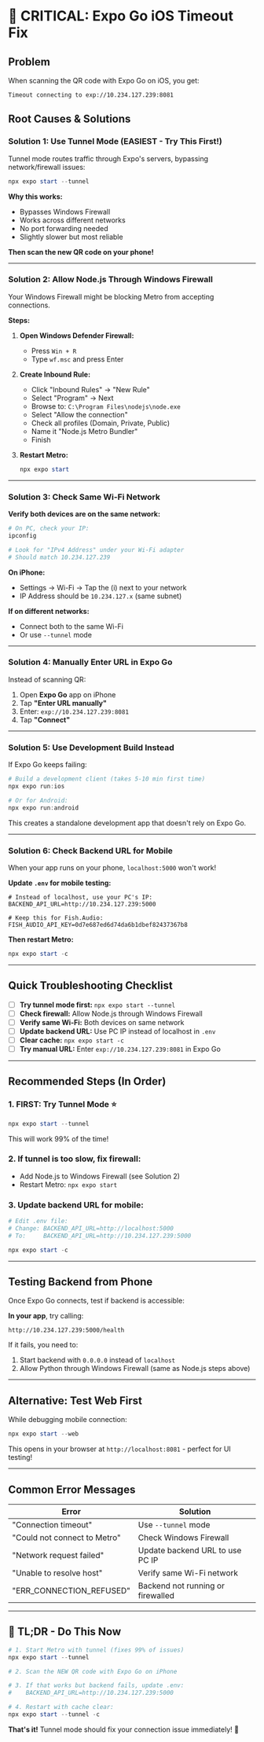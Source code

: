 # 🚨 CRITICAL: Expo Go iOS Timeout Fix

## Problem
When scanning the QR code with Expo Go on iOS, you get:
```
Timeout connecting to exp://10.234.127.239:8081
```

## Root Causes & Solutions

### Solution 1: Use Tunnel Mode (EASIEST - Try This First!)

Tunnel mode routes traffic through Expo's servers, bypassing network/firewall issues:

```powershell
npx expo start --tunnel
```

**Why this works:**
- Bypasses Windows Firewall
- Works across different networks
- No port forwarding needed
- Slightly slower but most reliable

**Then scan the new QR code on your phone!**

---

### Solution 2: Allow Node.js Through Windows Firewall

Your Windows Firewall might be blocking Metro from accepting connections.

**Steps:**

1. **Open Windows Defender Firewall:**
   - Press `Win + R`
   - Type `wf.msc` and press Enter

2. **Create Inbound Rule:**
   - Click "Inbound Rules" → "New Rule"
   - Select "Program" → Next
   - Browse to: `C:\Program Files\nodejs\node.exe`
   - Select "Allow the connection"
   - Check all profiles (Domain, Private, Public)
   - Name it "Node.js Metro Bundler"
   - Finish

3. **Restart Metro:**
   ```powershell
   npx expo start
   ```

---

### Solution 3: Check Same Wi-Fi Network

**Verify both devices are on the same network:**

```powershell
# On PC, check your IP:
ipconfig

# Look for "IPv4 Address" under your Wi-Fi adapter
# Should match 10.234.127.239
```

**On iPhone:**
- Settings → Wi-Fi → Tap the (i) next to your network
- IP Address should be `10.234.127.x` (same subnet)

**If on different networks:**
- Connect both to the same Wi-Fi
- Or use `--tunnel` mode

---

### Solution 4: Manually Enter URL in Expo Go

Instead of scanning QR:

1. Open **Expo Go** app on iPhone
2. Tap **"Enter URL manually"**
3. Enter: `exp://10.234.127.239:8081`
4. Tap **"Connect"**

---

### Solution 5: Use Development Build Instead

If Expo Go keeps failing:

```powershell
# Build a development client (takes 5-10 min first time)
npx expo run:ios

# Or for Android:
npx expo run:android
```

This creates a standalone development app that doesn't rely on Expo Go.

---

### Solution 6: Check Backend URL for Mobile

When your app runs on your phone, `localhost:5000` won't work!

**Update `.env` for mobile testing:**

```env
# Instead of localhost, use your PC's IP:
BACKEND_API_URL=http://10.234.127.239:5000

# Keep this for Fish.Audio:
FISH_AUDIO_API_KEY=0d7e687ed6d74da6b1dbef82437367b8
```

**Then restart Metro:**
```powershell
npx expo start -c
```

---

## Quick Troubleshooting Checklist

- [ ] **Try tunnel mode first:** `npx expo start --tunnel`
- [ ] **Check firewall:** Allow Node.js through Windows Firewall
- [ ] **Verify same Wi-Fi:** Both devices on same network
- [ ] **Update backend URL:** Use PC IP instead of localhost in `.env`
- [ ] **Clear cache:** `npx expo start -c`
- [ ] **Try manual URL:** Enter `exp://10.234.127.239:8081` in Expo Go

---

## Recommended Steps (In Order)

### 1. **FIRST: Try Tunnel Mode** ⭐
```powershell
npx expo start --tunnel
```
This will work 99% of the time!

### 2. **If tunnel is too slow, fix firewall:**
- Add Node.js to Windows Firewall (see Solution 2)
- Restart Metro: `npx expo start`

### 3. **Update backend URL for mobile:**
```powershell
# Edit .env file:
# Change: BACKEND_API_URL=http://localhost:5000
# To:     BACKEND_API_URL=http://10.234.127.239:5000

npx expo start -c
```

---

## Testing Backend from Phone

Once Expo Go connects, test if backend is accessible:

**In your app**, try calling:
```
http://10.234.127.239:5000/health
```

If it fails, you need to:
1. Start backend with `0.0.0.0` instead of `localhost`
2. Allow Python through Windows Firewall (same as Node.js steps above)

---

## Alternative: Test Web First

While debugging mobile connection:

```powershell
npx expo start --web
```

This opens in your browser at `http://localhost:8081` - perfect for UI testing!

---

## Common Error Messages

| Error | Solution |
|-------|----------|
| "Connection timeout" | Use `--tunnel` mode |
| "Could not connect to Metro" | Check Windows Firewall |
| "Network request failed" | Update backend URL to use PC IP |
| "Unable to resolve host" | Verify same Wi-Fi network |
| "ERR_CONNECTION_REFUSED" | Backend not running or firewalled |

---

## 🎯 TL;DR - Do This Now

```powershell
# 1. Start Metro with tunnel (fixes 99% of issues)
npx expo start --tunnel

# 2. Scan the NEW QR code with Expo Go on iPhone

# 3. If that works but backend fails, update .env:
#    BACKEND_API_URL=http://10.234.127.239:5000

# 4. Restart with cache clear:
npx expo start --tunnel -c
```

**That's it!** Tunnel mode should fix your connection issue immediately! 🚀
